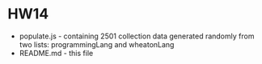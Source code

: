 HW14
===

- populate.js - containing 2501 collection data generated randomly from two lists: programmingLang and wheatonLang
- README.md - this file
